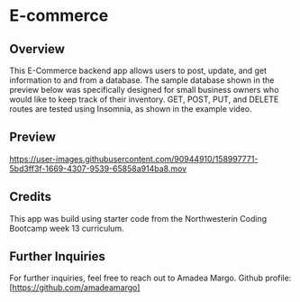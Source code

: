 # E-commerce

## Overview
This E-Commerce backend app allows users to post, update, and get information to and from a database. The sample database shown in the preview below was specifically designed for small business owners who would like to keep track of their inventory. 
GET, POST, PUT, and DELETE routes are tested using Insomnia, as shown in the example video. 

## Preview



https://user-images.githubusercontent.com/90944910/158997771-5bd3ff3f-1669-4307-9539-65858a914ba8.mov



## Credits
This app was build using starter code from the Northwesterin Coding Bootcamp week 13 curriculum. 

## Further Inquiries
For further inquiries, feel free to reach out to Amadea Margo. 
Github profile: [https://github.com/amadeamargo]
